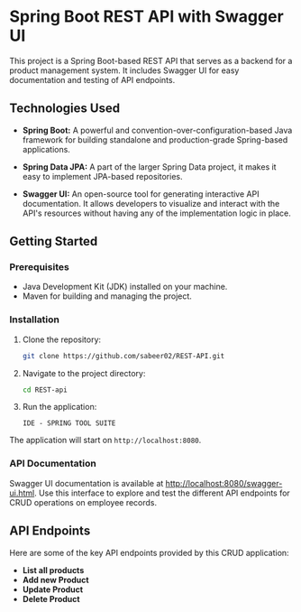 # Spring Boot REST API with Swagger UI

This project is a Spring Boot-based REST API that serves as a backend for a product management system. It includes Swagger UI for easy documentation and testing of API endpoints.

## Technologies Used

- **Spring Boot:** A powerful and convention-over-configuration-based Java framework for building standalone and production-grade Spring-based applications.

- **Spring Data JPA:** A part of the larger Spring Data project, it makes it easy to implement JPA-based repositories.

- **Swagger UI:** An open-source tool for generating interactive API documentation. It allows developers to visualize and interact with the API's resources without having any of the implementation logic in place.

## Getting Started

### Prerequisites

- Java Development Kit (JDK) installed on your machine.
- Maven for building and managing the project.

### Installation

1. Clone the repository:

    ```bash
    git clone https://github.com/sabeer02/REST-API.git
    ```

2. Navigate to the project directory:

    ```bash
    cd REST-api
    ```

4. Run the application:

    ```
    IDE - SPRING TOOL SUITE
 
    ```

The application will start on `http://localhost:8080`.

### API Documentation

Swagger UI documentation is available at [http://localhost:8080/swagger-ui.html](http://localhost:8080/swagger-ui.html). Use this interface to explore and test the different API endpoints for CRUD operations on employee records.

## API Endpoints

Here are some of the key API endpoints provided by this CRUD application:

- **List all products**
- **Add new Product**
- **Update Product**
- **Delete Product**

